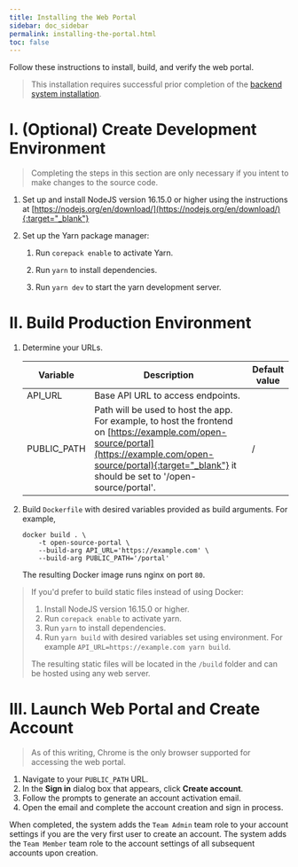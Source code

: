 ```yaml
---
title: Installing the Web Portal
sidebar: doc_sidebar
permalink: installing-the-portal.html
toc: false
---
```


Follow these instructions to install, build, and verify the web portal.

> This installation requires successful prior completion of the [backend system installation](installing-the-backend.md).

# I. (Optional) Create Development Environment

>  Completing the steps in this section are only necessary if you intent to make changes to the source code.

1. Set up and install NodeJS version 16.15.0 or higher using the instructions at [https://nodejs.org/en/download/](https://nodejs.org/en/download/){:target="_blank"}

2. Set up the Yarn package manager:
   1. Run `corepack enable` to activate Yarn.

   2. Run `yarn` to install dependencies.

   3. Run `yarn dev` to start the yarn development server.


# II. Build Production Environment

1. Determine your URLs.
   
   | Variable    | Description                                                  | Default value |
   | ----------- | ------------------------------------------------------------ | ------------- |
   | API_URL     | Base API URL to access endpoints.                            |               |
   | PUBLIC_PATH | Path will be used to host the app. For example, to host the frontend on [https://example.com/open-source/portal](https://example.com/open-source/portal){:target="_blank"} it should be set to '/open-source/portal'. | /             |

2. Build `Dockerfile` with desired variables provided as build arguments. For example,
   ```
   docker build . \
       -t open-source-portal \
       --build-arg API_URL='https://example.com' \
       --build-arg PUBLIC_PATH='/portal'
   ```
   The resulting Docker image runs nginx on port `80`.

> If you'd prefer to build static files instead of using Docker:
> 
> 1. Install NodeJS version 16.15.0 or higher.
> 2. Run `corepack enable` to activate yarn.
> 3. Run `yarn` to install dependencies.
> 4. Run `yarn build` with desired variables set using environment. For example `API_URL=https://example.com yarn build`.
> 
> The resulting static files will be located in the `/build` folder and can be hosted using any web server.

# III. Launch Web Portal and Create Account
> As of this writing, Chrome is the only browser supported for accessing the web portal.

1. Navigate to your `PUBLIC_PATH` URL.
2. In the **Sign in** dialog box that appears, click **Create account**.
3. Follow the prompts to generate an account activation email.
4. Open the email and complete the account creation and sign in process.

When completed, the system adds the `Team Admin` team role to your account settings if you are the very first user to create an account. The system adds the `Team Member` team role to the account settings of all subsequent accounts upon creation. 

